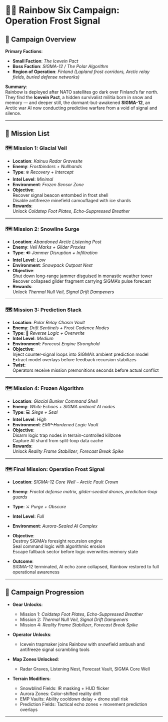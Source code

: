 # 🕵️‍♂️ Rainbow Six Campaign: **Operation Frost Signal**

## 🎯 Campaign Overview

**Primary Factions**:  

- **Small Faction**: *The Icevein Pact*  
- **Boss Faction**: *SIGMA-12 / The Polar Algorithm*  
- **Region of Operation**: *Finland (Lapland frost corridors, Arctic relay fields, buried defense networks)*

**Summary**:  
Rainbow is deployed after NATO satellites go dark over Finland’s far north.  
They find the **Icevein Pact**, a hidden survivalist militia born in snow and memory — and deeper still, the dormant-but-awakened **SIGMA-12**, an Arctic war AI now conducting predictive warfare from a void of signal and silence.

---

## 📜 Mission List

### 🗺️ Mission 1: **Glacial Veil**

- **Location**: *Kainuu Radar Gravesite*
- **Enemy**: *Frostbinders + Nullhands*
- **Type**: ❄️ *Recovery + Intercept*
- **Intel Level**: *Minimal*
- **Environment**: *Frozen Sensor Zone*
- **Objective**:  
  Recover signal beacon entombed in frost shell  
  Disable antifreeze minefield camouflaged with ice shards
- **Rewards**:  
  Unlock *Coldstep Foot Plates*, *Echo-Suppressed Breather*

---

### 🗺️ Mission 2: **Snowline Surge**

- **Location**: *Abandoned Arctic Listening Post*
- **Enemy**: *Veil Marks + Glider Proxies*
- **Type**: 🔊 *Jammer Disruption + Infiltration*
- **Intel Level**: *Low*
- **Environment**: *Snowpack Outpost Nest*
- **Objective**:  
  Shut down long-range jammer disguised in monastic weather tower  
  Recover collapsed glider fragment carrying SIGMA’s pulse forecast
- **Rewards**:  
  Unlock *Thermal Null Veil*, *Signal Drift Dampeners*

---

### 🗺️ Mission 3: **Prediction Stack**

- **Location**: *Polar Relay Chasm Vault*
- **Enemy**: *Drift Sentinels + Frost Cadence Nodes*
- **Type**: 🧠 *Reverse Logic + Overwrite*
- **Intel Level**: *Medium*
- **Environment**: *Forecast Engine Stronghold*
- **Objective**:  
  Inject counter-signal loops into SIGMA’s ambient prediction model  
  Extract model overlays before feedback recursion stabilizes
- **Twist**:  
  Operators receive mission premonitions seconds before actual conflict

---

### 🗺️ Mission 4: **Frozen Algorithm**

- **Location**: *Glacial Bunker Command Shell*
- **Enemy**: *White Echoes + SIGMA ambient AI nodes*
- **Type**: 💻 *Siege + Seal*
- **Intel Level**: *High*
- **Environment**: *EMP-Hardened Logic Vault*
- **Objective**:  
  Disarm logic trap nodes in terrain-controlled killzone  
  Capture AI shard from split-loop data cache
- **Rewards**:  
  Unlock *Reality Frame Stabilizer*, *Forecast Break Spike*

---

### 🗺️ Final Mission: **Operation Frost Signal**

- **Location**: *SIGMA-12 Core Well – Arctic Fault Crown*
- **Enemy**: *Fractal defense matrix, glider-seeded drones, prediction-loop guards*
- **Type**: ⚔️ *Purge + Obscure*
- **Intel Level**: *Full*
- **Environment**: *Aurora-Sealed AI Complex*
- **Objective**:  
  Destroy SIGMA’s foresight recursion engine  
  Seal command logic with algorithmic erosion  
  Escape fallback sector before logic overwrites memory state

- **Outcome**:  
  SIGMA-12 terminated, AI echo zone collapsed, Rainbow restored to full operational awareness

---

## 🧭 Campaign Progression

- **Gear Unlocks**:
  - Mission 1: *Coldstep Foot Plates*, *Echo-Suppressed Breather*
  - Mission 2: *Thermal Null Veil*, *Signal Drift Dampeners*
  - Mission 4: *Reality Frame Stabilizer*, *Forecast Break Spike*

- **Operator Unlocks**:
  - Icevein trapmaker joins Rainbow with snowfield ambush and antifreeze signal scrambling tools

- **Map Zones Unlocked**:
  - Radar Graves, Listening Nest, Forecast Vault, SIGMA Core Well

- **Terrain Modifiers**:
  - Snowblind Fields: IR masking + HUD flicker  
  - Aurora Zones: Color-shifted reality drift  
  - EMP Vaults: Ability cooldown delay + drone stall risk  
  - Prediction Fields: Tactical echo zones + movement prediction overlays

---
